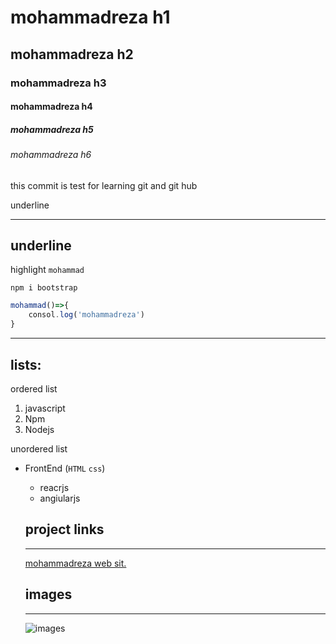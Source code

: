 # mohammadreza  h1
## mohammadreza h2
### mohammadreza h3
#### mohammadreza h4
##### mohammadreza h5
###### mohammadreza h6

<p>this commit is test for learning git and git hub</p>

underline
___

underline
---

highlight `mohammad`

```
npm i bootstrap
```

```javascript
mohammad()=>{
    consol.log('mohammadreza')
}
```
---

## lists:
ordered list
1. javascript
2. Npm
3. Nodejs

unordered list

- FrontEnd (`HTML` `css`)
    - reacrjs
    - angiularjs

    ## project links 
    ---

    [mohammadreza web sit.](http://mohammad70.ir/)

    ## images
    ---
    ![images](https://picsum.photos/200/300)